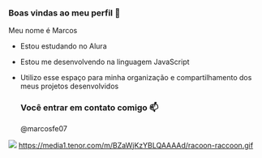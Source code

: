### Boas vindas ao meu perfil 🙂

Meu nome é Marcos

- Estou estudando no Alura
- Estou me desenvolvendo na linguagem JavaScript
- Utilizo esse espaço para minha organização e compartilhamento dos meus projetos desenvolvidos

  ### Você entrar em contato comigo 📫
  @marcosfe07

![](https://media1.tenor.com/m/BZaWjKzYBLQAAAAd/racoon-raccoon.gif)
https://media1.tenor.com/m/BZaWjKzYBLQAAAAd/racoon-raccoon.gif
